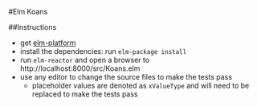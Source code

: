 #Elm Koans

##Instructions
* get [elm-platform](https://github.com/elm-lang/elm-platform)
* install the dependencies: run `elm-package install`
* run `elm-reactor` and open a browser to http://localhost:8000/src/Koans.elm
* use any editor to change the source files to make the tests pass
  * placeholder values are denoted as `xValueType` and will need to be replaced to make the tests pass
